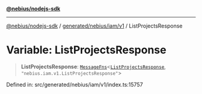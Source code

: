 [**@nebius/nodejs-sdk**](../../../../../README.md)

---

[@nebius/nodejs-sdk](../../../../../README.md) / [generated/nebius/iam/v1](../README.md) / ListProjectsResponse

# Variable: ListProjectsResponse

> **ListProjectsResponse**: [`MessageFns`](../../../../../runtime/protos/core/interfaces/MessageFns.md)\<[`ListProjectsResponse`](../interfaces/ListProjectsResponse.md), `"nebius.iam.v1.ListProjectsResponse"`\>

Defined in: src/generated/nebius/iam/v1/index.ts:15757
